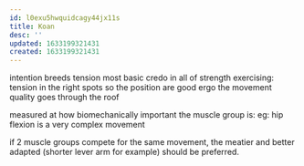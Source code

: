 ```yaml
---
id: l0exu5hwquidcagy44jx11s
title: Koan
desc: ''
updated: 1633199321431
created: 1633199321431
---
```


intention breeds tension
most basic credo in all of strength exercising: tension in the right spots so the position are good
ergo the movement quality goes through the roof

measured at how biomechanically important the muscle group is:
eg: hip flexion is a very complex movement

if 2 muscle groups compete for the same movement, the meatier and better adapted (shorter lever arm for example) should be preferred.
